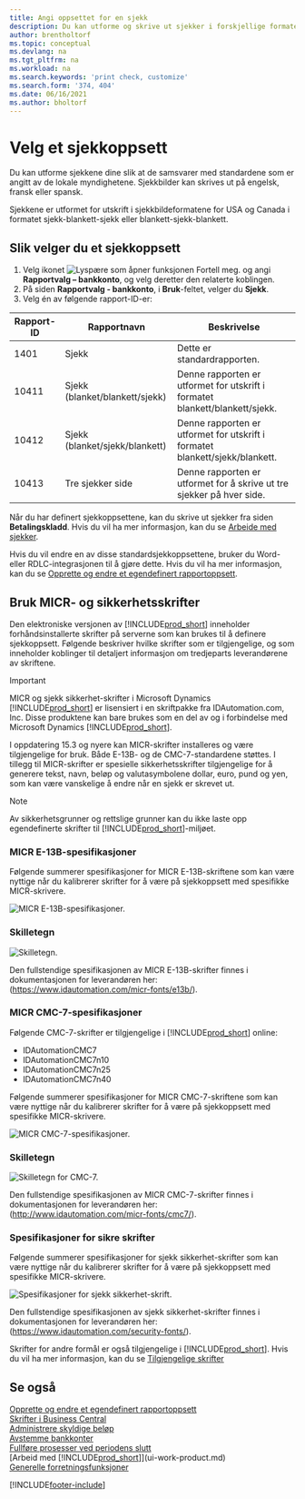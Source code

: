 ```yaml
---
title: Angi oppsettet for en sjekk
description: Du kan utforme og skrive ut sjekker i forskjellige formater for å følge standarder angitt av lokale myndigheter.
author: brentholtorf
ms.topic: conceptual
ms.devlang: na
ms.tgt_pltfrm: na
ms.workload: na
ms.search.keywords: 'print check, customize'
ms.search.form: '374, 404'
ms.date: 06/16/2021
ms.author: bholtorf
---
```

# <a name="select-a-check-layout"></a>Velg et sjekkoppsett

Du kan utforme sjekkene dine slik at de samsvarer med standardene som er angitt av de lokale myndighetene. Sjekkbilder kan skrives ut på engelsk, fransk eller spansk.

Sjekkene er utformet for utskrift i sjekkbildeformatene for USA og Canada i formatet sjekk-blankett-sjekk eller blankett-sjekk-blankett.

## <a name="to-select-a-check-layout"></a>Slik velger du et sjekkoppsett

1. Velg ikonet ![Lyspære som åpner funksjonen Fortell meg.](media/ui-search/search_small.png "Fortell hva du vil gjøre") og angi **Rapportvalg – bankkonto**, og velg deretter den relaterte koblingen.
2. På siden **Rapportvalg - bankkonto**, i **Bruk**-feltet, velger du **Sjekk**.
3. Velg én av følgende rapport-ID-er:

| Rapport-ID | Rapportnavn | Beskrivelse |
| --- | --- | --- |
| 1401 |Sjekk |Dette er standardrapporten. |
| 10411 |Sjekk (blanket/blankett/sjekk) |Denne rapporten er utformet for utskrift i formatet blankett/blankett/sjekk. |
| 10412 |Sjekk (blanket/sjekk/blankett) |Denne rapporten er utformet for utskrift i formatet blankett/sjekk/blankett. |
| 10413 |Tre sjekker side |Denne rapporten er utformet for å skrive ut tre sjekker på hver side. |

Når du har definert sjekkoppsettene, kan du skrive ut sjekker fra siden **Betalingskladd**. Hvis du vil ha mer informasjon, kan du se [Arbeide med sjekker](payables-how-work-checks.md).

Hvis du vil endre en av disse standardsjekkoppsettene, bruker du Word- eller RDLC-integrasjonen til å gjøre dette. Hvis du vil ha mer informasjon, kan du se [Opprette og endre et egendefinert rapportoppsett](ui-how-create-custom-report-layout.md).

## <a name="use-micr-and-security-fonts"></a>Bruk MICR- og sikkerhetsskrifter
Den elektroniske versjonen av [!INCLUDE[prod_short](includes/prod_short.md)] inneholder forhåndsinstallerte skrifter på serverne som kan brukes til å definere sjekkoppsett. Følgende beskriver hvilke skrifter som er tilgjengelige, og som inneholder koblinger til detaljert informasjon om tredjeparts leverandørene av skriftene.

> [!Important]
> MICR og sjekk sikkerhet-skrifter i Microsoft Dynamics [!INCLUDE[prod_short](includes/prod_short.md)] er lisensiert i en skriftpakke fra IDAutomation.com, Inc. Disse produktene kan bare brukes som en del av og i forbindelse med Microsoft Dynamics [!INCLUDE[prod_short](includes/prod_short.md)].

I oppdatering 15.3 og nyere kan MICR-skrifter installeres og være tilgjengelige for bruk. Både E-13B- og de CMC-7-standardene støttes. I tillegg til MICR-skrifter er spesielle sikkerhetsskrifter tilgjengelige for å generere tekst, navn, beløp og valutasymbolene dollar, euro, pund og yen, som kan være vanskelige å endre når en sjekk er skrevet ut.

> [!NOTE]
> Av sikkerhetsgrunner og rettslige grunner kan du ikke laste opp egendefinerte skrifter til [!INCLUDE[prod_short](includes/prod_short.md)]-miljøet.

### <a name="micr-e-13b-specifications"></a>MICR E-13B-spesifikasjoner

Følgende summerer spesifikasjoner for MICR E-13B-skriftene som kan være nyttige når du kalibrerer skrifter for å være på sjekkoppsett med spesifikke MICR-skrivere.

![MICR E-13B-spesifikasjoner.](media/font_MICR_E-13B_Specifications.png "MICR E-13B-spesifikasjoner")

### <a name="delimiter-characters"></a>Skilletegn

![Skilletegn.](media/font-micr-letters.png "Skilletegn")

Den fullstendige spesifikasjonen av MICR E-13B-skrifter finnes i dokumentasjonen for leverandøren her: (https://www.idautomation.com/micr-fonts/e13b/).

### <a name="micr-cmc-7-specifications"></a>MICR CMC-7-spesifikasjoner

Følgende CMC-7-skrifter er tilgjengelige i [!INCLUDE[prod_short](includes/prod_short.md)] online:

- IDAutomationCMC7
- IDAutomationCMC7n10
- IDAutomationCMC7n25
- IDAutomationCMC7n40

Følgende summerer spesifikasjoner for MICR CMC-7-skriftene som kan være nyttige når du kalibrerer skrifter for å være på sjekkoppsett med spesifikke MICR-skrivere.

![MICR CMC-7-spesifikasjoner.](media/font_MICR_CMC-7_Specifications.png "MICR CMC-7-spesifikasjoner")

### <a name="delimiter-characters-1"></a>Skilletegn

![Skilletegn for CMC-7.](media/font-cmc7-letters.png "Skilletegn for CMC-7")

Den fullstendige spesifikasjonen av MICR CMC-7-skrifter finnes i dokumentasjonen for leverandøren her: (http://www.idautomation.com/micr-fonts/cmc7/).

### <a name="secure-font-specifications"></a>Spesifikasjoner for sikre skrifter

Følgende summerer spesifikasjoner for sjekk sikkerhet-skrifter som kan være nyttige når du kalibrerer skrifter for å være på sjekkoppsett med spesifikke MICR-skrivere.

![Spesifikasjoner for sjekk sikkerhet-skrift.](media/font_check-security-font_Specifications.png "Spesifikasjoner for sjekk sikkerhet-skrift")

Den fullstendige spesifikasjonen av sjekk sikkerhet-skrifter finnes i dokumentasjonen for leverandøren her: (https://www.idautomation.com/security-fonts/).

Skrifter for andre formål er også tilgjengelige i [!INCLUDE[prod_short](includes/prod_short.md)]. Hvis du vil ha mer informasjon, kan du se [Tilgjengelige skrifter](ui-fonts.md)

## <a name="see-also"></a>Se også

[Opprette og endre et egendefinert rapportoppsett](ui-how-create-custom-report-layout.md)  
[Skrifter i Business Central](ui-fonts.md)  
[Administrere skyldige beløp](payables-manage-payables.md)  
[Avstemme bankkonter](bank-manage-bank-accounts.md)   
[Fullføre prosesser ved periodens slutt](year-how-complete-period-end-processes.md)  
[Arbeid med [!INCLUDE[prod_short](includes/prod_short.md)]](ui-work-product.md)  
[Generelle forretningsfunksjoner](ui-across-business-areas.md)


[!INCLUDE[footer-include](includes/footer-banner.md)]
